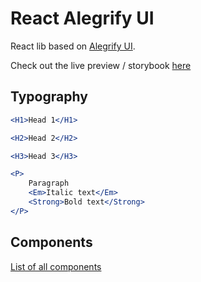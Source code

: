 # React Alegrify UI

React lib based on [Alegrify UI](https://github.com/dejakob/alegrify-ui).

Check out the live preview / storybook [here](https://dejakob.github.io/react-alegrify-ui)

## Typography
```jsx
<H1>Head 1</H1>
```
```jsx
<H2>Head 2</H2>
```
```jsx
<H3>Head 3</H3>
```
```jsx
<P>
    Paragraph
    <Em>Italic text</Em>
    <Strong>Bold text</Strong>
</P>
```

## Components
[List of all components](./COMPONENTS.md)
